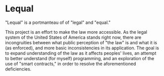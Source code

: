 # Lequal

"Lequal" is a portmanteau of of "legal" and "equal."

This project is an effort to make the law more accessible. As the legal system of the United States of America stands right now, there are incongruities between what public perception of "the law" is and what it is (as enforced), and more basic inconsistencies in its application. The goal is to expand understanding of the law as it affects peoples' lives, an attempt to better understand (for myself) programming, and an exploration of the use of "smart contracts," in order to resolve the aforementioned deficiencies.
